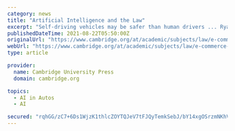```yaml
---
category: news
title: "Artificial Intelligence and the Law"
excerpt: "Self-driving vehicles may be safer than human drivers ... Ryan Abbott brings a unique and sometimes controversial perspective to artificial intelligence as a physician, attorney, and eminent academic, but manages to present the subject in an accessible ..."
publishedDateTime: 2021-08-22T05:50:00Z
originalUrl: "https://www.cambridge.org/at/academic/subjects/law/e-commerce-law/reasonable-robot-artificial-intelligence-and-law"
webUrl: "https://www.cambridge.org/at/academic/subjects/law/e-commerce-law/reasonable-robot-artificial-intelligence-and-law"
type: article

provider:
  name: Cambridge University Press
  domain: cambridge.org

topics:
  - AI in Autos
  - AI

secured: "rqhGG/zC7+6Ds1WjzK1thlcZOYTQJeV7tFJQyTemkSebJ/bY14xgOSrzmNKhV/TpZFkgpQrjvoZ4ALThEaZFJo2oOFZdwSHc7kKD043f5L2EFGqWTXjVVhhfCCO/FzLQKtGGiHMDoekOJLG7TKVBNJ3ptboIlWErsxZJ87P5cJIRMOPrvppK8Nxt3wNx6FlZ0psqpp3C0y0FuGNITrMRWpgWHiz0YOhpmNpcllHOQNdpiieNZpBo1o4HMI3fSyXlceTzpfu+/HZu0w91VIEL/wOyWWtRUCWoWgpEeFhvZteOyfEJbBzbZV7wIAkqANWRji/6GqcwWwjacallLpS+dq1EkbtAgwaBe8r3YDI3dCw=;8vlJIPKhutR4rdHfvkxCrw=="
---
```


